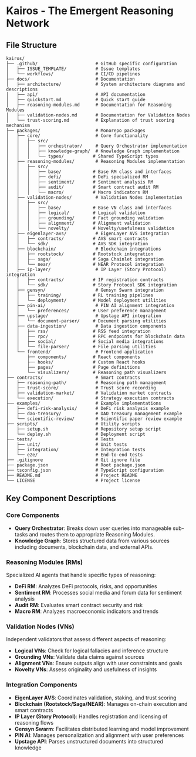# Kairos - The Emergent Reasoning Network

## File Structure

```
kairos/
├── .github/                      # GitHub specific configuration
│   ├── ISSUE_TEMPLATE/           # Issue templates
│   └── workflows/                # CI/CD pipelines
├── docs/                         # Documentation
│   ├── architecture/             # System architecture diagrams and descriptions
│   ├── api/                      # API documentation
│   ├── quickstart.md             # Quick start guide
│   ├── reasoning-modules.md      # Documentation for Reasoning Modules
│   ├── validation-nodes.md       # Documentation for Validation Nodes
│   └── trust-scoring.md          # Explanation of trust scoring mechanism
├── packages/                     # Monorepo packages
│   ├── core/                     # Core functionality
│   │   ├── src/
│   │   │   ├── orchestrator/     # Query Orchestrator implementation
│   │   │   ├── knowledge-graph/  # Knowledge Graph implementation
│   │   │   └── types/           # Shared TypeScript types
│   ├── reasoning-modules/        # Reasoning Modules implementation
│   │   ├── src/
│   │   │   ├── base/            # Base RM class and interfaces
│   │   │   ├── defi/            # DeFi specialized RM
│   │   │   ├── sentiment/       # Sentiment analysis RM
│   │   │   ├── audit/           # Smart contract audit RM
│   │   │   └── macro/           # Macro indicators RM
│   ├── validation-nodes/         # Validation Nodes implementation
│   │   ├── src/
│   │   │   ├── base/            # Base VN class and interfaces
│   │   │   ├── logical/         # Logical validation
│   │   │   ├── grounding/       # Fact grounding validation
│   │   │   ├── alignment/       # Alignment validation
│   │   │   └── novelty/         # Novelty/usefulness validation
│   ├── eigenlayer-avs/           # EigenLayer AVS integration
│   │   ├── contracts/           # AVS smart contracts
│   │   └── sdk/                 # AVS SDK integration
│   ├── blockchain/               # Blockchain integrations
│   │   ├── rootstock/           # Rootstock integration
│   │   ├── saga/                # Saga Chainlet integration
│   │   └── near/                # NEAR Protocol integration
│   ├── ip-layer/                 # IP Layer (Story Protocol) integration
│   │   ├── contracts/           # IP registration contracts
│   │   └── sdk/                 # Story Protocol SDK integration
│   ├── gensyn/                   # Gensyn Swarm integration
│   │   ├── training/            # RL training pipelines
│   │   └── deployment/          # Model deployment utilities
│   ├── pin-ai/                   # PIN AI alignment integration
│   │   └── preferences/         # User preference management
│   ├── upstage/                  # Upstage API integration
│   │   └── document-parser/     # Document parsing utilities
│   ├── data-ingestion/           # Data ingestion components
│   │   ├── rss/                 # RSS feed integration
│   │   ├── rpc/                 # RPC endpoints for blockchain data
│   │   ├── social/              # Social media integrations
│   │   └── file-parser/         # File parsing utilities
│   └── frontend/                 # Frontend application
│       ├── components/          # React components
│       ├── hooks/               # Custom React hooks
│       ├── pages/               # Page definitions
│       └── visualizers/         # Reasoning path visualizers
├── contracts/                    # Smart contracts
│   ├── reasoning-path/           # Reasoning path management
│   ├── trust-score/              # Trust score recording
│   ├── validation-market/        # Validation market contracts
│   └── execution/                # Strategy execution contracts
├── examples/                     # Example implementations
│   ├── defi-risk-analysis/       # DeFi risk analysis example
│   ├── dao-treasury/             # DAO treasury management example
│   └── scientific-review/        # Scientific paper review example
├── scripts/                      # Utility scripts
│   ├── setup.sh                  # Repository setup script
│   └── deploy.sh                 # Deployment script
├── tests/                        # Tests
│   ├── unit/                     # Unit tests
│   ├── integration/              # Integration tests
│   └── e2e/                      # End-to-end tests
├── .gitignore                    # Git ignore file
├── package.json                  # Root package.json
├── tsconfig.json                 # TypeScript configuration
├── README.md                     # Project README
└── LICENSE                       # Project license
```

## Key Component Descriptions

### Core Components

- **Query Orchestrator**: Breaks down user queries into manageable sub-tasks and routes them to appropriate Reasoning Modules.
- **Knowledge Graph**: Stores structured data from various sources including documents, blockchain data, and external APIs.

### Reasoning Modules (RMs)

Specialized AI agents that handle specific types of reasoning:
- **DeFi RM**: Analyzes DeFi protocols, risks, and opportunities
- **Sentiment RM**: Processes social media and forum data for sentiment analysis
- **Audit RM**: Evaluates smart contract security and risk
- **Macro RM**: Analyzes macroeconomic indicators and trends

### Validation Nodes (VNs)

Independent validators that assess different aspects of reasoning:
- **Logical VNs**: Check for logical fallacies and inference structure
- **Grounding VNs**: Validate data claims against sources
- **Alignment VNs**: Ensure outputs align with user constraints and goals
- **Novelty VNs**: Assess originality and usefulness of insights

### Integration Components

- **EigenLayer AVS**: Coordinates validation, staking, and trust scoring
- **Blockchain (Rootstock/Saga/NEAR)**: Manages on-chain execution and smart contracts
- **IP Layer (Story Protocol)**: Handles registration and licensing of reasoning flows
- **Gensyn Swarm**: Facilitates distributed learning and model improvement
- **PIN AI**: Manages personalization and alignment with user preferences
- **Upstage API**: Parses unstructured documents into structured knowledge